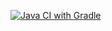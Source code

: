 [![Java CI with Gradle](https://github.com/AlexeiBabeshko/patterns-test-mod/actions/workflows/gradle.yml/badge.svg)](https://github.com/AlexeiBabeshko/patterns-test-mod/actions/workflows/gradle.yml)
